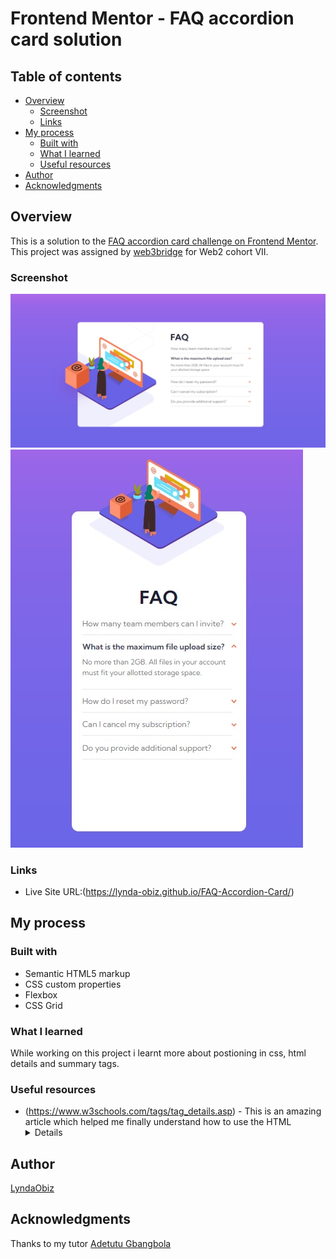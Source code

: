 # Frontend Mentor - FAQ accordion card solution

## Table of contents

- [Overview](#overview)
  - [Screenshot](#screenshot)
  - [Links](#links)
- [My process](#my-process)
  - [Built with](#built-with)
  - [What I learned](#what-i-learned)
  - [Useful resources](#useful-resources)
- [Author](#author)
- [Acknowledgments](#acknowledgments)


## Overview

This is a solution to the [FAQ accordion card challenge on Frontend Mentor](https://www.frontendmentor.io/challenges/faq-accordion-card-XlyjD0Oam). This project was assigned by [web3bridge](https://www.web3bridge.com/) for Web2 cohort VII.


### Screenshot

![](./images/screenshot.jpg)
![](./images/screenshot2.jpg)


### Links

- Live Site URL:(https://lynda-obiz.github.io/FAQ-Accordion-Card/)

## My process

### Built with

- Semantic HTML5 markup
- CSS custom properties
- Flexbox
- CSS Grid

### What I learned

While working on this project i learnt more about postioning in css, html details and summary tags.

### Useful resources

- (https://www.w3schools.com/tags/tag_details.asp) - This is an amazing article which helped me finally understand how to use the HTML <details> tag . I'd recommend it to anyone still learning this concept.

## Author

[LyndaObiz](https://www.twitter.com/LyndaObiz)

## Acknowledgments

Thanks to my tutor  [Adetutu Gbangbola](https://github.com/Adetutu777)